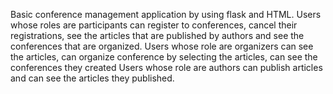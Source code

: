 Basic conference management application by using flask and HTML.
Users whose roles are participants can register to conferences, cancel their registrations, see the articles that are published by authors and see the conferences that are organized.
Users whose role are organizers can see the articles, can organize conference by selecting the articles, can see the conferences they created
Users whose role are authors can publish articles and can see the articles they published.
